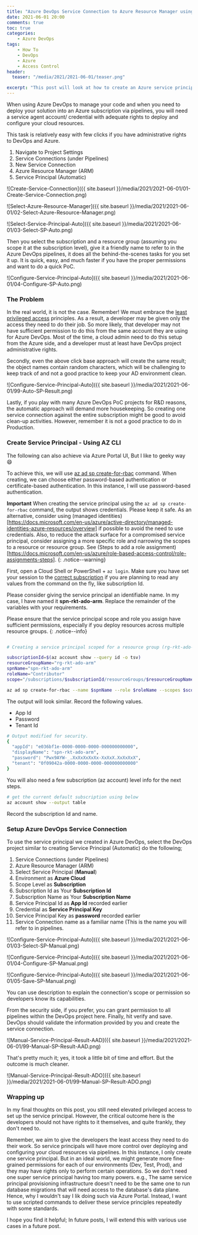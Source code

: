 ```yaml
---
title: "Azure DevOps Service Connection to Azure Resource Manager using Service Principal"
date: 2021-06-01 20:00
comments: true
toc: true
categories: 
    - Azure DevOps
tags:
    - How To
    - DevOps
    - Azure
    - Access Control
header:
  teaser: "/media/2021/2021-06-01/teaser.png"

excerpt: "This post will look at how to create an Azure service principal to integrate Azure DevOps Server with Azure services hosted in the cloud and a few essential things to consider when configuring it."
---
```


When using Azure DevOps to manage your code and when you need to deploy your solution into an Azure subscription via pipelines, you will need a service agent account/ credential with adequate rights to deploy and configure your cloud resources.

This task is relatively easy with few clicks if you have administrative rights to DevOps and Azure.

1. Navigate to Project Settings
2. Service Connections (under Pipelines)
3. New Service Connection
4. Azure Resource Manager (ARM)
5. Service Principal (Automatic)

![Create-Service-Connection]({{ site.baseurl }}/media/2021/2021-06-01/01-Create-Service-Connection.png)

![Select-Azure-Resource-Manager]({{ site.baseurl }}/media/2021/2021-06-01/02-Select-Azure-Resource-Manager.png)

![Select-Service-Principal-Auto]({{ site.baseurl }}/media/2021/2021-06-01/03-Select-SP-Auto.png)

Then you select the subscription and a resource group (assuming you scope it at the subscription level), give it a friendly name to refer to in the Azure DevOps pipelines, it does all the behind-the-scenes tasks for you set it up. It is quick, easy, and much faster if you have the proper permissions and want to do a quick PoC.

![Configure-Service-Principal-Auto]({{ site.baseurl }}/media/2021/2021-06-01/04-Configure-SP-Auto.png)

### The Problem

In the real world, it is not the case. Remember! We must embrace the [least privileged access](https://docs.microsoft.com/en-us/azure/role-based-access-control/best-practices#only-grant-the-access-users-need) principles. As a result, a developer may be given only the access they need to do their job. So more likely, that developer may not have sufficient permission to do this from the same account they are using for Azure DevOps. Most of the time, a cloud admin need to do this setup from the Azure side, and a developer must at least have DevOps project administrative rights.

Secondly, even the above click base approach will create the same result; the object names contain random characters, which will be challenging to keep track of and not a good practice to keep your AD environment clean. 

![Configure-Service-Principal-Auto]({{ site.baseurl }}/media/2021/2021-06-01/99-Auto-SP-Result.png)

Lastly, if you play with many Azure DevOps PoC projects for R&D reasons,  the automatic approach will demand more housekeeping. So creating one service connection against the entire subscription might be good to avoid clean-up activities. However, remember it is not a good practice to do in Production.

### Create Service Principal - Using AZ CLI
The following can also achieve via Azure Portal UI, But I like to geeky way :smile:

To achieve this, we will use [az ad sp create-for-rbac](https://docs.microsoft.com/en-us/cli/azure/ad/sp?view=azure-cli-latest#az_ad_sp_create_for_rbac) command. When creating, we can choose either password-based authentication or certificate-based authentication. In this instance, I will use password-based authentication.

**Important** When creating the service principal using the `az ad sp create-for-rbac` command, the output shows credentials. Please keep it safe. As an alternative, consider using (managed identities)[https://docs.microsoft.com/en-us/azure/active-directory/managed-identities-azure-resources/overview] if possible to avoid the need to use credentials. Also, to reduce the attack surface for a compromised service principal, consider assigning a more specific role and narrowing the scopes to a resource or resource group. See (Steps to add a role assignment)[https://docs.microsoft.com/en-us/azure/role-based-access-control/role-assignments-steps].
{: .notice--warning}

First, open a Cloud Shell or PowerShell + `az login`. Make sure you have set your session to the [correct subscription](https://docs.microsoft.com/en-us/cli/azure/manage-azure-subscriptions-azure-cli#change-the-active-subscription) if you are planning to read any values from the command on the fly, like subscription Id.

Please consider giving the service principal an identifiable name. In my case, I have named it **spn-rkt-ado-arm**. Replace the remainder of the variables with your requirements.

Please ensure that the service principal scope and role you assign have sufficient permissions, especially if you deploy resources across multiple resource groups.
{: .notice--info}

```bash

# Creating a service principal scoped for a resource group (rg-rkt-ado-arm) with Contributor role.

subscriptionId=$(az account show --query id -o tsv)
resourceGroupName="rg-rkt-ado-arm"
spnName="spn-rkt-ado-arm"
roleName="Contributor"
scope="/subscriptions/$subscriptionId/resourceGroups/$resourceGroupName"

az ad sp create-for-rbac --name $spnName --role $roleName --scopes $scope

```
The output will look similar. Record the following values.
- App Id
- Password
- Tenant Id

```bash
# Output modified for security.
{
  "appId": "e036bf1e-0000-0000-0000-000000000000",
  "displayName": "spn-rkt-ado-arm",
  "password": "Pwx9AYW-_.XxXxXxXxXx-XxXxX.XxXxXxX",
  "tenant": "0f09042a-0000-0000-0000-000000000000"
}
```

You will also need a few subscription (az account) level info for the next steps.

```bash
# get the current default subscription using below
az account show --output table
```

Record the subscription Id and name.

### Setup Azure DevOps Service Connection

To use the service principal we created in Azure DevOps, select the DevOps project similar to creating Service Principal (Automatic) do the following;

1. Service Connections (under Pipelines)
2. Azure Resource Manager (ARM)
3. Select Service Principal (**Manual**)
4. Environment as **Azure Cloud**
5. Scope Level as **Subscription**
6. Subscription Id  as Your **Subscription Id**
7. Subscription Name as Your **Subscription Name**
8. Service Principal Id as **App Id** recorded earlier
9. Credential as **Service Principal Key**
10. Service Principal Key as **password** recorded earlier
11. Service Connection name as a familiar name (This is the name you will refer to in pipelines.

![Configure-Service-Principal-Auto]({{ site.baseurl }}/media/2021/2021-06-01/03-Select-SP-Manual.png)

![Configure-Service-Principal-Auto]({{ site.baseurl }}/media/2021/2021-06-01/04-Configure-SP-Manual.png)

![Configure-Service-Principal-Auto]({{ site.baseurl }}/media/2021/2021-06-01/05-Save-SP-Manual.png)

You can use description to explain the connection's scope or permission so developers know its capabilities.

From the security side, if you prefer, you can grant permission to all pipelines within the DevOps project here. Finally, hit verify and save. DevOps should validate the information provided by you and create the service connection.

![Manual-Service-Principal-Result-AAD]({{ site.baseurl }}/media/2021/2021-06-01/99-Manual-SP-Result-AAD.png)

That's pretty much it; yes, it took a little bit of time and effort. But the outcome is much cleaner.

![Manual-Service-Principal-Result-ADO]({{ site.baseurl }}/media/2021/2021-06-01/99-Manual-SP-Result-ADO.png)

### Wrapping up
In my final thoughts on this post, you still need elevated privileged access to set up the service principal. However, the critical outcome here is the developers should not have rights to it themselves, and quite frankly, they don't need to.

Remember, we aim to give the developers the least access they need to do their work. So service principals will have more control over deploying and configuring your cloud resources via pipelines. In this instance, I only create one service principal. But in an ideal world, we might generate more fine-grained permissions for each of our environments (Dev, Test, Prod), and they may have rights only to perform certain operations. So we don't need one super service principal having too many powers. e.g., The same service principal provisioning infrastructure doesn't need to be the same one to run database migrations that will need access to the database's data plane. Hence, why I wouldn't say I lik doing such via Azure Portal. Instead, I want to use scripted commands to deliver these service principles repeatedly with some standards.

I hope you find it helpful; In future posts, I will extend this with various use cases in a future post.